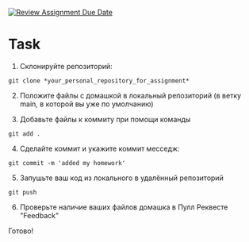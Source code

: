 [![Review Assignment Due Date](https://classroom.github.com/assets/deadline-readme-button-24ddc0f5d75046c5622901739e7c5dd533143b0c8e959d652212380cedb1ea36.svg)](https://classroom.github.com/a/Td2r9rHM)
# Task
1) Склонируйте репозиторий:
```
git clone *your_personal_repository_for_assignment*
```

2) Положите файлы с домашкой в локальный репозиторий (в ветку main, в которой вы уже по умолчанию)

3) Добавьте файлы к коммиту при помощи команды
```
git add .
```

4) Сделайте коммит и укажите коммит месседж:
```
git commit -m 'added my homework'
```

5) Запушьте ваш код из локального в удалённый репозиторий
```
git push
```

6) Проверьте наличие ваших файлов домашка в Пулл Реквесте "Feedback"

Готово!
